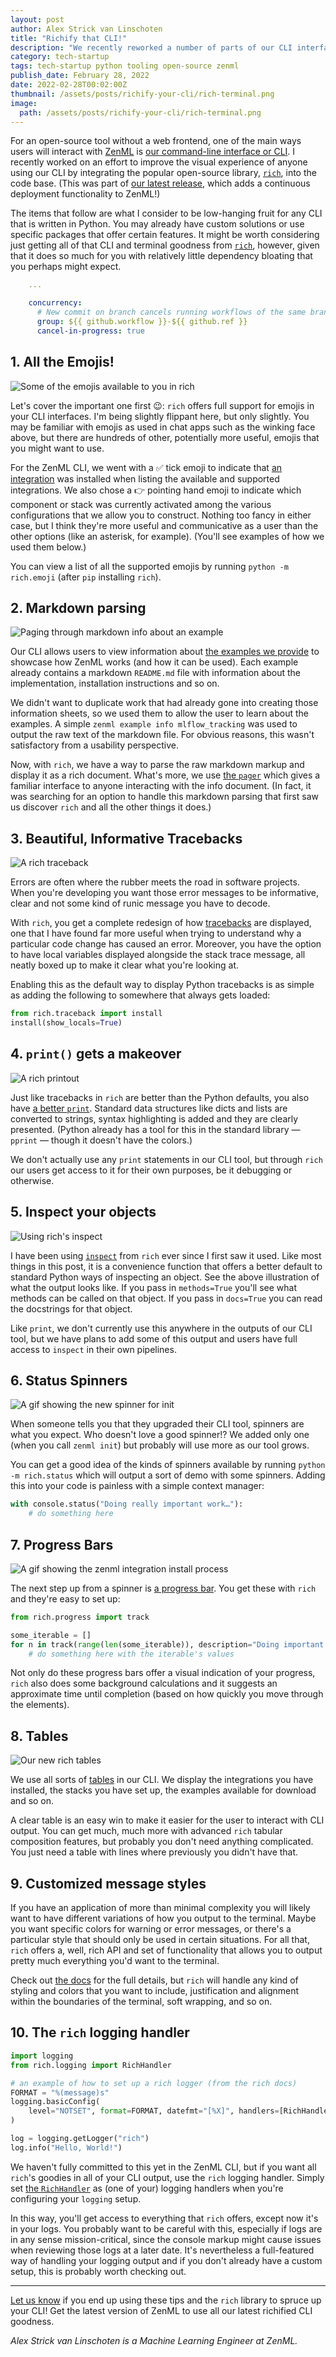 ```yaml
---
layout: post
author: Alex Strick van Linschoten
title: "Richify that CLI!"
description: "We recently reworked a number of parts of our CLI interface. Here are some quick wins we implemented along the way that can help you improve how users interact with your CLI via the popular open-source library, rich."
category: tech-startup
tags: tech-startup python tooling open-source zenml
publish_date: February 28, 2022
date: 2022-02-28T00:02:00Z
thumbnail: /assets/posts/richify-your-cli/rich-terminal.png
image:
  path: /assets/posts/richify-your-cli/rich-terminal.png
---
```


For an open-source tool without a web frontend, one of the main ways users will interact with [ZenML](https://github.com/zenml-io/zenml) is [our command-line interface or CLI](https://apidocs.zenml.io/0.6.1/cli/). I recently worked on an effort to improve the visual experience of anyone using our CLI by integrating the popular open-source library, [`rich`](https://github.com/Textualize/rich), into the code base. (This was part of [our latest release](https://blog.zenml.io/zero-six-two-release/), which adds a continuous deployment functionality to ZenML!)

The items that follow are what I consider to be low-hanging fruit for any CLI that is written in Python. You may already have custom solutions or use specific packages that offer certain features. It might be worth considering just getting all of that CLI and terminal goodness from [`rich`](https://github.com/Textualize/rich), however, given that it does so much for you with relatively little dependency bloating that you perhaps might expect.
```yaml
    ...

    concurrency:
      # New commit on branch cancels running workflows of the same branch
      group: ${{ github.workflow }}-${{ github.ref }}
      cancel-in-progress: true

```

## 1. All the Emojis!

![Some of the emojis available to you in `rich`](../assets/posts/richify-your-cli/emoji-sampler.png)

Let's cover the important one first 😉: `rich` offers full support for emojis in your CLI interfaces. I'm being slightly flippant here, but only slightly. You may be familiar with emojis as used in chat apps such as the winking face above, but there are hundreds of other, potentially more useful, emojis that you might want to use.

For the ZenML CLI, we went with a ✅ tick emoji to indicate that [an integration](https://docs.zenml.io/features/integrations) was installed when listing the available and supported integrations. We also chose a 👉 pointing hand emoji to indicate which component or stack was currently activated among the various configurations that we allow you to construct. Nothing too fancy in either case, but I think they're more useful and communicative as a user than the other options (like an asterisk, for example). (You'll see examples of how we used them below.)

You can view a list of all the supported emojis by running `python -m rich.emoji` (after `pip` installing `rich`).

## 2. Markdown parsing

![Paging through markdown info about an example](../assets/posts/richify-your-cli/info-cli.gif)

Our CLI allows users to view information about [the examples we provide](https://blog.zenml.io/examples-cli/) to showcase how ZenML works (and how it can be used). Each example already contains a markdown `README.md` file with information about the implementation, installation instructions and so on.

We didn't want to duplicate work that had already gone into creating those information sheets, so we used them to allow the user to learn about the examples. A simple `zenml example info mlflow_tracking` was used to output the raw text of the markdown file. For obvious reasons, this wasn't satisfactory from a usability perspective.

Now, with `rich`, we have a way to parse the raw markdown markup and display it as a rich document. What's more, we use [the `pager`](https://rich.readthedocs.io/en/stable/reference/console.html?highlight=pager#rich.console.Console.pager) which gives a familiar interface to anyone interacting with the info document. (In fact, it was searching for an option to handle this markdown parsing that first saw us discover `rich` and all the other things it does.)

## 3. Beautiful, Informative Tracebacks

![A rich traceback](../assets/posts/richify-your-cli/rich-traceback.png)

Errors are often where the rubber meets the road in software projects. When you're developing you want those error messages to be informative, clear and not some kind of runic message you have to decode.

With `rich`, you get a complete redesign of how [tracebacks](https://rich.readthedocs.io/en/stable/traceback.html) are displayed, one that I have found far more useful when trying to understand why a particular code change has caused an error. Moreover, you have the option to have local variables displayed alongside the stack trace message, all neatly boxed up to make it clear what you're looking at.

Enabling this as the default way to display Python tracebacks is as simple as adding the following to somewhere that always gets loaded:

```python
from rich.traceback import install
install(show_locals=True)
```

## 4. `print()` gets a makeover

![A rich printout](../assets/posts/richify-your-cli/rich-print.png)

Just like tracebacks in `rich` are better than the Python defaults, you also have [a better `print`](https://rich.readthedocs.io/en/stable/introduction.html#quick-start). Standard data structures like dicts and lists are converted to strings, syntax highlighting is added and they are clearly presented. (Python already has a tool for this in the standard library — `pprint` — though it doesn't have the colors.)

We don't actually use any `print` statements in our CLI tool, but through `rich` our users get access to it for their own purposes, be it debugging or otherwise.

## 5. Inspect your objects

![Using rich's inspect](../assets/posts/richify-your-cli/rich-inspect.png)

I have been using [`inspect`](https://rich.readthedocs.io/en/stable/introduction.html#rich-inspect) from `rich` ever since I first saw it used. Like most things in this post, it is a convenience function that offers a better default to standard Python ways of inspecting an object. See the above illustration of what the output looks like. If you pass in `methods=True` you'll see what methods can be called on that object. If you pass in `docs=True` you can read the docstrings for that object.

Like `print`, we don't currently use this anywhere in the outputs of our CLI tool, but we have plans to add some of this output and users have full access to `inspect` in their own pipelines.

## 6. Status Spinners

![A gif showing the new spinner for `init`](../assets/posts/richify-your-cli/status-spinner.gif)

When someone tells you that they upgraded their CLI tool, spinners are what you expect. Who doesn't love a good spinner!? We added only one (when you call `zenml init`) but probably will use more as our tool grows.

You can get a good idea of the kinds of spinners available by running `python -m rich.status` which will output a sort of demo with some spinners. Adding this into your code is painless with a simple context manager:

```python
with console.status("Doing really important work…"):
    # do something here
```

## 7. Progress Bars

![A gif showing the zenml integration install process](../assets/posts/richify-your-cli/progress-bar.gif)

The next step up from a spinner is [a progress bar](https://rich.readthedocs.io/en/stable/progress.html). You get these with `rich` and they're easy to set up:

```python
from rich.progress import track

some_iterable = []
for n in track(range(len(some_iterable)), description="Doing important things…"):
    # do something here with the iterable's values 
```

Not only do these progress bars offer a visual indication of your progress, `rich` also does some background calculations and it suggests an approximate time until completion (based on how quickly you move through the elements).

## 8. Tables

![Our new rich tables](../assets/posts/richify-your-cli/rich-tables.jpg)

We use all sorts of [tables](https://rich.readthedocs.io/en/stable/tables.html) in our CLI. We display the integrations you have installed, the stacks you have set up, the examples available for download and so on.

A clear table is an easy win to make it easier for the user to interact with CLI output. You can get much, much more with advanced `rich` tabular composition features, but probably you don't need anything complicated. You just need a table with lines where previously you didn't have that.

## 9. Customized message styles

If you have an application of more than minimal complexity you will likely want to have different variations of how you output to the terminal. Maybe you want specific colors for warning or error messages, or there's a particular style that should only be used in certain situations. For all that, `rich` offers a, well, rich API and set of functionality that allows you to output pretty much everything you'd want to the terminal.

Check out [the docs](https://rich.readthedocs.io/en/stable/console.html) for the full details, but `rich` will handle any kind of styling and colors that you want to include, justification and alignment within the boundaries of the terminal, soft wrapping, and so on.

## 10. The `rich` logging handler

```python
import logging
from rich.logging import RichHandler

# an example of how to set up a rich logger (from the rich docs)
FORMAT = "%(message)s"
logging.basicConfig(
    level="NOTSET", format=FORMAT, datefmt="[%X]", handlers=[RichHandler()]
)

log = logging.getLogger("rich")
log.info("Hello, World!")
```

We haven't fully committed to this yet in the ZenML CLI, but if you want all `rich`'s goodies in all of your CLI output, use the `rich` logging handler. Simply set [the `RichHandler`](https://rich.readthedocs.io/en/stable/logging.html) as (one of your) logging handlers when you're configuring your `logging` setup.

In this way, you'll get access to everything that `rich` offers, except now it's in your logs. You probably want to be careful with this, especially if logs are in any sense mission-critical, since the console markup might cause issues when reviewing those logs at a later date. It's nevertheless a full-featured way of handling your logging output and if you don't already have a custom setup, this is probably worth checking out.

***

[Let us know](https://zenml.io/slack-invite/) if you end up using these tips and the `rich` library to spruce up your CLI! Get the latest version of ZenML to use all our latest richified CLI goodness.

*Alex Strick van Linschoten is a Machine Learning Engineer at ZenML.*
